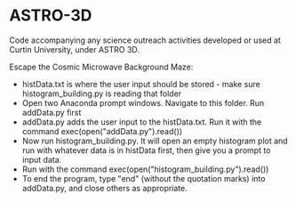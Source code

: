 # ASTRO-3D
Code accompanying any science outreach activities developed or used at Curtin University, under ASTRO 3D. 

Escape the Cosmic Microwave Background Maze:
- histData.txt is where the user input should be stored - make sure histogram_building.py is reading that folder
- Open two Anaconda prompt windows. Navigate to this folder. Run addData.py first
- addData.py adds the user input to the histData.txt. Run it with the command exec(open("addData.py").read())
- Now run histogram_building.py. It will open an empty histogram plot and run with whatever data is in histData first, then give you a prompt to input data.
- Run with the command exec(open("histogram_building.py").read())
- To end the program, type "end" (without the quotation marks) into addData.py, and close others as appropriate. 
